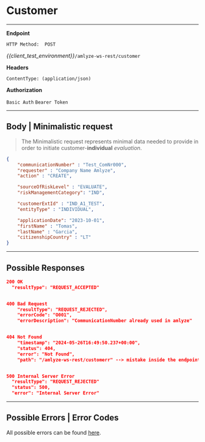 # Customer


------------

**Endpoint**


`HTTP Method:  POST`

*{{client_test_environment}}*`/amlyze-ws-rest/customer `

 **Headers**

`ContentType: (application/json)`

**Authorization**

`Basic Auth`
`Bearer Token`

------


## Body | Minimalistic request

>The Minimalistic request represents minimal data needed to provide in order to initiate customer-**individual** *evaluation*. 



```json
{
	"communicationNumber" : "Test_ComNr000", 
	"requester" : "Company Name Amlyze",
	"action" : "CREATE",

	"sourceOfRiskLevel" : "EVALUATE", 
	"riskManagementCategory": "IND",

	"customerExtId" : "IND_A1_TEST",
	"entityType" : "INDIVIDUAL",

	"applicationDate": "2023-10-01",
	"firstName" : "Tomas",
	"lastName" : "Garcia",
	"citizenshipCountry" : "LT"
}
```
---

<!-- ## Customer Business Cases | Payload Samples

>Customer - INDIVIDUAL

1. [Entity Data Scan Initiation](../1_customer_business_cases/Customer%20INDIVIDUAL/Business%20Cases%20Samples/EV_A1_Entity%20Data%20Scan%20Initiation.json) 
1.1. [Entity Data Overwrite + Scan Reinitiation](../1_customer_business_cases/Customer%20INDIVIDUAL/Business%20Cases%20Samples/EV_A1.1_Entity%20Data%20Overwrite%20+%20Scan%20Reinitiation.json) 
1. [Entity Data Scan + Screening ](../1_customer_business_cases/Customer%20INDIVIDUAL/Business%20Cases%20Samples/EV_A2_Entity%20Data%20Scan%20+%20Screening.json)
2. [Entity With Related Entities Scan + Screening](../1_customer_business_cases/Customer%20INDIVIDUAL/Business%20Cases%20Samples/EV_A3_Entity%20With%20Related%20Entities%20Scan%20+%20Screening.json)
3. [Entity Historical Data Transfer](../1_customer_business_cases/Customer%20INDIVIDUAL/Business%20Cases%20Samples/IMP_B1_Entity%20Historical%20Data%20Transfer.json)
4.1. [Entity Historical Data Overwrite](../1_customer_business_cases/Customer%20INDIVIDUAL/Business%20Cases%20Samples/IMP_B1.1_Entity%20Data%20Overwrite.json)
1. [All Fields Payload Example](../1_customer_business_cases/Customer%20INDIVIDUAL/Business%20Cases%20Samples/IMP_C1_All%20Fields%20Payload%20Example.json)

All payload fields & descriptions suitable for customer - `INDIVIDUAL` request - [<u>here</u>](INDIVIDUAL/INDIVIDUAL_FIelds.md).

--- 
>Customer - ORGANIZATION
1. [Entity Data Scan Initiation](../1_customer_business_cases/Customer%20ORGANIZATION/Business%20Cases%20Samples/EV_A1_Entity%20Data%20Scan%20Initiation.json) 
1.1 [Entity Data Overwrite + Scan Reinitiation](../1.1_customer_business_cases/Customer%20ORGANIZATION/Business%20Cases%20Samples/EV_A1.1_%20Entity%20Data%20Overwrite%20+%20Scan%20Reinitiation.json) 
1. [Entity Data Scan + Screening](../1.1_customer_business_cases/Customer%20ORGANIZATION/Business%20Cases%20Samples/EV_A2_Entity%20Data%20Scan%20+%20Screening.json)
2. [Entity With Related Entities Scan + Screening](../1_customer_business_cases/Customer%20ORGANIZATION/Business%20Cases%20Samples/EV_A3_Entity%20With%20Related%20Entities%20Scan%20+%20Screening.json)
3. [Entity Historical Data Transfer](../1_customer_business_cases/Customer%20ORGANIZATION/Business%20Cases%20Samples/IMP_B1_Entity%20Historical%20Data%20Transfer.json)
4.1 [Entity Data Overwrite](../1_customer_business_cases/Customer%20ORGANIZATION/Business%20Cases%20Samples/IMP_B1.1_Entity%20Data%20Overwrite.json)
1. [All Fields Payload Example](../1_customer_business_cases/Customer%20ORGANIZATION/Business%20Cases%20Samples/IMP_C1_All%20Fields%20Payload%20Example.json)

All payload fields & descriptions suitable for customer - `ORGANIZATION` request - [<u>here</u>](ORGANIZATION/ORGANIZATION_FIelds.md)

--- -->
## Possible Responses

```json
200 OK
  "resultType": "REQUEST_ACCEPTED"


400 Bad Request
    "resultType": "REQUEST_REJECTED",
    "errorCode": "O001",
    "errorDescription": "CommunicationNumber already used in amlyze"


404 Not Found
    "timestamp": "2024-05-26T16:49:50.237+00:00",
    "status": 404,
    "error": "Not Found",
    "path": "/amlyze-ws-rest/customerr" --> mistake inside the endpoint


500 Internal Server Error
  "resultType": "REQUEST_REJECTED"
  "status": 500,
  "error": "Internal Server Error"
```

---

## Possible Errors | Error Codes

All possible errors can be found [<u>here</u>](cust_possible_errors.md). 



